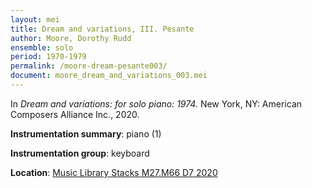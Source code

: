 ```yaml
---
layout: mei
title: Dream and variations, III. Pesante
author: Moore, Dorothy Rudd
ensemble: solo
period: 1970-1979
permalink: /moore-dream-pesante003/
document: moore_dream_and_variations_003.mei
---
```


In *Dream and variations: for solo piano: 1974.* New York, NY: American Composers Alliance Inc., 2020.

**Instrumentation summary**: piano (1)

**Instrumentation group**: keyboard

**Location**: <a href="https://tufts.primo.exlibrisgroup.com/permalink/01TUN_INST/1kc9gia/alma991018326542503851" target="_blank">Music Library Stacks M27.M66 D7 2020</a>
